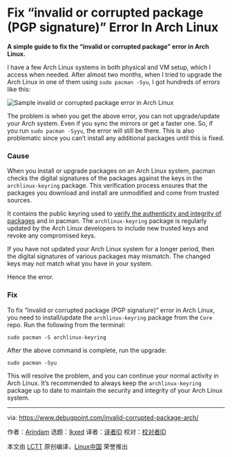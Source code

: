 [#]: subject: "Fix “invalid or corrupted package (PGP signature)” Error In Arch Linux"
[#]: via: "https://www.debugpoint.com/invalid-corrupted-package-arch/"
[#]: author: "Arindam https://www.debugpoint.com/author/admin1/"
[#]: collector: "lkxed"
[#]: translator: "geekpi"
[#]: reviewer: " "
[#]: publisher: " "
[#]: url: " "

Fix “invalid or corrupted package (PGP signature)” Error In Arch Linux
======

**A simple guide to fix the “invalid or corrupted package” error in Arch Linux.**

I have a few Arch Linux systems in both physical and VM setup, which I access when needed. After almost two months, when I tried to upgrade the Arch Linux in one of them using `sudo pacman -Syu`, I got hundreds of errors like this:

![Sample invalid or corrupted package error in Arch Linux][1]

The problem is when you get the above error, you can not upgrade/update your Arch system. Even if you sync the mirrors or get a faster one. So, if you run `sudo pacman -Syyu`, the error will still be there. This is also problematic since you can’t install any additional packages until this is fixed.

### Cause

When you install or upgrade packages on an Arch Linux system, pacman checks the digital signatures of the packages against the keys in the `archlinux-keyring` package. This verification process ensures that the packages you download and install are unmodified and come from trusted sources.

It contains the public keyring used to [verify the authenticity and integrity of packages][2] and in pacman. The `archlinux-keyring` package is regularly updated by the Arch Linux developers to include new trusted keys and revoke any compromised keys.

If you have not updated your Arch Linux system for a longer period, then the digital signatures of various packages may mismatch. The changed keys may not match what you have in your system.

Hence the error.

### Fix

To fix “invalid or corrupted package (PGP signature)” error in Arch Linux, you need to install/update the `archlinux-keyring` package from the `Core` repo. Run the following from the terminal:

```
sudo pacman -S archlinux-keyring
```

After the above command is complete, run the upgrade:

```
sudo pacman -Syu
```

This will resolve the problem, and you can continue your normal activity in Arch Linux. It’s recommended to always keep the `archlinux-keyring` package up to date to maintain the security and integrity of your Arch Linux system.

--------------------------------------------------------------------------------

via: https://www.debugpoint.com/invalid-corrupted-package-arch/

作者：[Arindam][a]
选题：[lkxed][b]
译者：[译者ID](https://github.com/译者ID)
校对：[校对者ID](https://github.com/校对者ID)

本文由 [LCTT](https://github.com/LCTT/TranslateProject) 原创编译，[Linux中国](https://linux.cn/) 荣誉推出

[a]: https://www.debugpoint.com/author/admin1/
[b]: https://github.com/lkxed/
[1]: https://www.debugpoint.com/wp-content/uploads/2023/05/Sample-invalid-or-corrupted-package-error-in-Arch-Linux.jpg
[2]: https://wiki.archlinux.org/title/Pacman/Package_signing